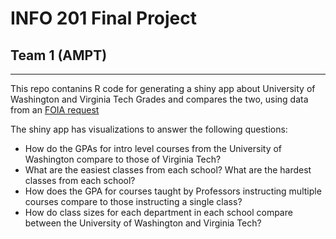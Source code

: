 # INFO 201 Final Project
## Team 1 (AMPT)
----

This repo contanins R code for generating a shiny app about University of Washington 
and Virginia Tech Grades and compares the two, using data from an [FOIA request](https://docs.google.com/spreadsheets/d/1jPKV7YmXYSUWG9GeP41rAr64X3UjtzSRHiiUGAjCMAc/edit#gid=0)  

The shiny app has visualizations to answer the following questions:
- How do the GPAs for intro level courses from the University of Washington compare to those of Virginia Tech?
- What are the easiest classes from each school? What are the hardest classes from each school?
- How does the GPA for courses taught by Professors instructing multiple courses compare to those instructing a single class?
- How do class sizes for each department in each school compare between the University of Washington and Virginia Tech?
